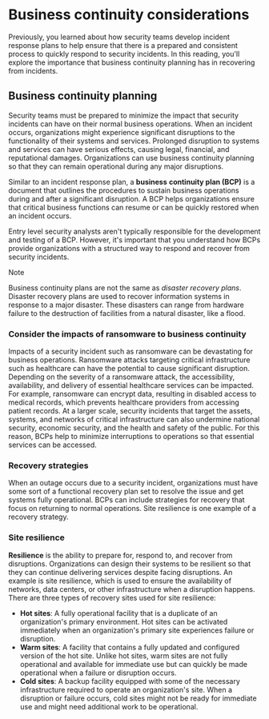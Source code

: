 
# Business continuity considerations

Previously, you learned about how security teams develop incident response plans to help ensure that there is a prepared and consistent process to quickly respond to security incidents. In this reading, you'll explore the importance that business continuity planning has in recovering from incidents.

## Business continuity planning

Security teams must be prepared to minimize the impact that security incidents can have on their normal business operations. When an incident occurs, organizations might experience significant disruptions to the functionality of their systems and services. Prolonged disruption to systems and services can have serious effects, causing legal, financial, and reputational damages. Organizations can use business continuity planning so that they can remain operational during any major disruptions.

Similar to an incident response plan, a **business** **continuity plan (BCP)** is a document that outlines the procedures to sustain business operations during and after a significant disruption. A BCP helps organizations ensure that critical business functions can resume or can be quickly restored when an incident occurs.

Entry level security analysts aren't typically responsible for the development and testing of a BCP. However, it's important that you understand how BCPs provide organizations with a structured way to respond and recover from security incidents.

> [!Note]
> Business continuity plans are not the same as _disaster recovery plans_. Disaster recovery plans are used to recover information systems in response to a major disaster. These disasters can range from hardware failure to the destruction of facilities from a natural disaster, like a flood. 

### Consider the impacts of ransomware to business continuity

Impacts of a security incident such as ransomware can be devastating for business operations. Ransomware attacks targeting critical infrastructure such as healthcare can have the potential to cause significant disruption. Depending on the severity of a ransomware attack, the accessibility, availability, and delivery of essential healthcare services can be impacted. For example, ransomware can encrypt data, resulting in disabled access to medical records, which prevents healthcare providers from accessing patient records. At a larger scale, security incidents that target the assets, systems, and networks of critical infrastructure can also undermine national security, economic security, and the health and safety of the public. For this reason, BCPs help to minimize interruptions to operations so that essential services can be accessed.

### Recovery strategies

When an outage occurs due to a security incident, organizations must have some sort of a functional recovery plan set to resolve the issue and get systems fully operational. BCPs can include strategies for recovery that focus on returning to normal operations. Site resilience is one example of a recovery strategy. 

### Site resilience

**Resilience** is the ability to prepare for, respond to, and recover from disruptions. Organizations can design their systems to be resilient so that they can continue delivering services despite facing disruptions. An example is site resilience, which is used to ensure the availability of networks, data centers, or other infrastructure when a disruption happens. There are three types of recovery sites used for site resilience:

- **Hot sites**: A fully operational facility that is a duplicate of an organization's primary environment. Hot sites can be activated immediately when an organization's primary site experiences failure or disruption.
  <br>
- **Warm sites**: A facility that contains a fully updated and configured version of the hot site. Unlike hot sites, warm sites are not fully operational and available for immediate use but can quickly be made operational when a failure or disruption occurs.
  <br>
- **Cold sites**: A backup facility equipped with some of the necessary infrastructure required to operate an organization's site. When a disruption or failure occurs, cold sites might not be ready for immediate use and might need additional work to be operational.